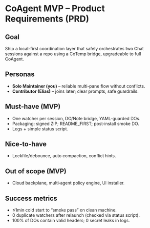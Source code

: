 # CoAgent MVP – Product Requirements (PRD)

## Goal
Ship a local-first coordination layer that safely orchestrates two Chat sessions against a repo using a CoTemp bridge, upgradeable to full CoAgent.

## Personas
- **Solo Maintainer (you)** – reliable multi-pane flow without conflicts.
- **Contributor (Elias)** – joins later; clear prompts, safe guardrails.

## Must‑have (MVP)
- One watcher per session, DO/Note bridge, YAML‑guarded DOs.
- Packaging: signed ZIP; README_FIRST; post‑install smoke DO.
- Logs + simple status script.

## Nice‑to‑have
- Lockfile/debounce, auto compaction, conflict hints.

## Out of scope (MVP)
- Cloud backplane, multi‑agent policy engine, UI installer.

## Success metrics
- ≤1min cold start to “smoke pass” on clean machine.
- 0 duplicate watchers after relaunch (checked via status script).
- 100% of DOs contain valid headers; 0 secret leaks in logs.

